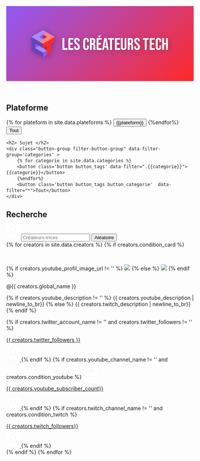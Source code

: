 
<link rel="stylesheet" href="/assets/css/styles.css">
<script src="https://kit.fontawesome.com/72c07d4b2a.js" crossorigin="anonymous"></script>
<header>
  <img src="banner.png">
</header>
  <div class='filters'>
    <h2> Plateforme </h2>
    <div class="button-group filter-button-group" data-filter-group='plateform'>
        {% for plateform in site.data.plateforms %}
        <button class='button button_tags' data-filter=".{{plateform}}">{{plateform}}</button>
        {%endfor%}
        <button class='button button_tags button_plateform'  data-filter="">Tout</button>
    </div>

    <h2> Sujet </h2>
    <div class="button-group filter-button-group" data-filter-group='categories' >
        {% for categorie in site.data.categories %}
        <button class='button button_tags' data-filter=".{{categorie}}">{{categorie}}</button>
        {%endfor%}
        <button class='button button_tags button_categorie'  data-filter="*">Tout</button>
    </div>
  </div>

  <h2> Recherche </h2>

  <div class="search">
    <img class="search-icon" src="assets/images/followers.svg"/>
    <input type="search" class="quicksearch" placeholder="Créateurs-trices" name="search" id='search' />
    <button class='button button_tags' onclick="shuffleCard()" >Aléatoire</button>
  </div>



<div class="grid ">
  <div class="grid-sizer"></div>
        {% for creators in site.data.creators %}
				{% if creators.condition_card %}
            <div class="card {{creators.categories}} {{creators.plateforms}}">
                <div class="upper-right">
                  <p style="color: white;">{{ creators.youtube_subscriber_count_abbreviation}} </p>
                </div>
                <div class='title'>
                    {% if creators.youtube_profil_image_url != '' %}
                    <img src='{{creators.youtube_profil_image_url}}'  class="rounded profil-image" />
                    {% else %}
                    <img src='{{creators.twitch_profil_image_url}}'  class="rounded profil-image" />
                    {% endif %}
                    <p class="global_name {{ creators.global_name }} ">  @{{ creators.global_name }} </p>
                    <span></span>
                </div>
                <!--div class="categories">
                  <p class="category">
                    #Python
                  </p>
                  <p class="category">
                    #IA
                  </p>
                </div-->
                <p class="description ">
									{% if creators.youtube_description != '' %}
                    {{ creators.youtube_description | newline_to_br}}
									{% else %}
									  {{ creators.twitch_description |  newline_to_br}}
									{% endif %}
                </p>
                <div class="social-networks">
                  {% if  creators.twitter_account_name   != '' and creators.twitter_followers != '' %}
                  <a class="button-twitter info" href='https://twitter.com/@{{ creators.screen_name| markdownify | strip_html}}' target="_blank">
                    <i class="fab fa-twitter"></i>
                    <p class="follower-counter">{{ creators.twitter_followers }}</p>
                    <img src="assets/images/followers.svg"/>
                  </a>
                  {% endif %}
                  {% if creators.youtube_channel_name  != ''  and	creators.condition_youtube	%}
                  <a class='button-youtube info' href='https://youtube.com/channel/{{ creators.youtube_channel_id | markdownify | strip_html }}' target="_blank">
                      <img src="assets/images/youtube.svg"/>
                      <p class="follower-counter" >{{ creators.youtube_subscriber_count}}</p>
                      <img src="assets/images/followers.svg"/>
                  </a>
                  {% endif %}     
                  {%  if   creators.twitch_channel_name  != '' and creators.condition_twitch  %}
                  <a class='button-twitch info' href='https://twitch.com/{{ creators.twitch_channel_name | markdownify | strip_html }}' target="_blank">
                    <i class="fab fa-twitch"></i>
                    <p class="follower-counter"> {{ creators.twitch_followers}}</p>
                    <img src="assets/images/followers.svg"/>
                  </a>
                  {% endif  %}
                </div>
                <!--div class="votes-container">
                  <p class="votes-count">345 votes</p>
                  <div>
                    <span class="thumb" vote="true">
                      <img src="assets/images/thumb.svg"/>
                    </span>
                    <span class="thumb" vote="false">
                      <img class="down" src="assets/images/thumb.svg"/>
                    </span>
                  </div>
                </div-->         
        </div>
				{% endif %}
        {% endfor %}
</div>
<div id="display-card-container" hidden>
 
</div>
<script src="https://code.jquery.com/jquery-3.1.0.min.js" integrity="sha256-cCueBR6CsyA4/9szpPfrX3s49M9vUU5BgtiJj06wt/s=" crossorigin="anonymous"></script>
<script src="https://unpkg.com/isotope-layout@3.0/dist/isotope.pkgd.js"></script>
<script src="/assets/js/script.js"></script>
<script src='/assets/js/filterAndSearch.js'></script>
